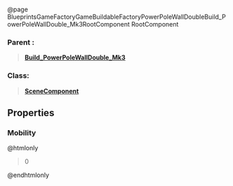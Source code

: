 @page BlueprintsGameFactoryGameBuildableFactoryPowerPoleWallDoubleBuild_PowerPoleWallDouble_Mk3RootComponent RootComponent
### Parent :
<b><a href="_blueprints_game_factory_game_buildable_factory_power_pole_wall_double_build__power_pole_wall_double__mk3.html"><blockquote>Build_PowerPoleWallDouble_Mk3</blockquote></a></b>
### Class:
<b><a href="_class_script_scene_component.html"><blockquote>SceneComponent</blockquote></a></b>
## Properties
### Mobility
@htmlonly
<blockquote>0</blockquote>
@endhtmlonly

